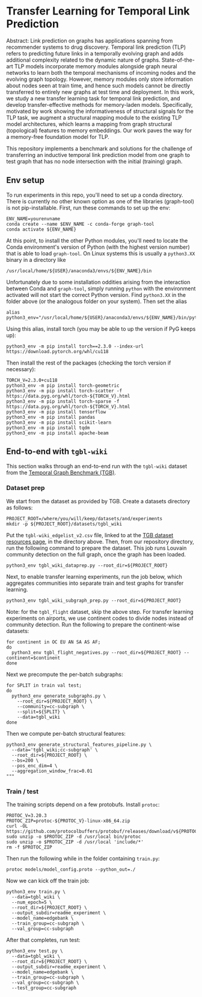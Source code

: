 # Transfer Learning for Temporal Link Prediction

Abstract: Link prediction on graphs has applications spanning from recommender systems to drug discovery. Temporal link prediction (TLP) refers to predicting future links in a temporally evolving graph and adds additional complexity related to the dynamic nature of graphs. State-of-the-art TLP models incorporate memory modules alongside graph neural networks to learn both the temporal mechanisms of incoming nodes and the evolving graph topology. However, memory modules only store information about nodes seen at train time, and hence such models cannot be directly transferred to entirely new graphs at test time and deployment. In this work, we study a new transfer learning task for temporal link prediction, and develop transfer-effective methods for memory-laden models. Specifically, motivated by work showing the informativeness of structural signals for the TLP task, we augment a structural mapping module to the existing TLP model architectures, which learns a mapping from graph structural (topological) features to memory embeddings. Our work paves the way for a memory-free foundation model for TLP.

This repository implements a benchmark and solutions for the challenge of
transferring an inductive temporal link prediction model from one graph to
test graph that has no node intersection with the initial (training) graph.

## Env setup

To run experiments in this repo, you'll need to set up a conda directory. There
is currently no other known option as one of the libraries (graph-tool) is not
pip-installable. First, run these commands to set up the env:

```
ENV_NAME=yourenvname
conda create --name $ENV_NAME -c conda-forge graph-tool
conda activate ${ENV_NAME}
```

At this point, to install the other Python modules, you'll need to locate the
Conda environment's version of Python (with the highest version number) that is
able to load `graph-tool`. On Linux systems this is usually a `python3.XX` binary
in a directory like

```
/usr/local/home/${USER}/anaconda3/envs/${ENV_NAME}/bin
```

Unfortunately due to some installation oddities arising from the interaction
between Conda and `graph-tool`, simply running `python` with the environment
activated will not start the correct Python version. Find `python3.XX` in the
folder above (or the analogous folder on your system). Then set the alias

```
alias python3_env="/usr/local/home/${USER}/anaconda3/envs/${ENV_NAME}/bin/python3.XX"
```

Using this alias, install torch (you may be able to up the version if PyG keeps up):

```
python3_env -m pip install torch==2.3.0 --index-url https://download.pytorch.org/whl/cu118
```

Then install the rest of the packages (checking the torch version if necessary):

```
TORCH_V=2.3.0+cu118
python3_env -m pip install torch-geometric
python3_env -m pip install torch-scatter -f https://data.pyg.org/whl/torch-${TORCH_V}.html
python3_env -m pip install torch-sparse -f https://data.pyg.org/whl/torch-${TORCH_V}.html
python3_env -m pip install tensorflow
python3_env -m pip install pandas
python3_env -m pip install scikit-learn
python3_env -m pip install tqdm
python3_env -m pip install apache-beam
```

## End-to-end with `tgbl-wiki`
This section walks through an end-to-end run with the `tgbl-wiki` dataset from
the [Temporal Graph Benchmark (TGB)](https://tgb.complexdatalab.com/).


### Dataset prep
We start from the dataset as provided by TGB. Create a datasets directory as
follows:

```
PROJECT_ROOT=/where/you/will/keep/datasets/and/experiments
mkdir -p ${PROJECT_ROOT}/datasets/tgbl_wiki
```

Put the `tgbl-wiki_edgelist_v2.csv` file, linked to at the
[TGB dataset resources page](https://github.com/shenyangHuang/TGB/blob/main/tgb/utils/info.py),
in the directory above. Then, from our repository directory, run the following
command to prepare the dataset. This job runs Louvain community detection on
the full graph, once the graph has been loaded.

```
python3_env tgbl_wiki_dataprep.py --root_dir=${PROJECT_ROOT}
```

Next, to enable transfer learning experiments, run the job below, which aggregates
communities into separate train and test graphs for transfer learning.

```
python3_env tgbl_wiki_subgraph_prep.py --root_dir=${PROJECT_ROOT}
```

Note: for the `tgbl_flight` dataset, skip the above step. For transfer learning
experiments on airports, we use continent codes to divide nodes instead of
community detection. Run the following to prepare the continent-wise datasets:

```
for continent in OC EU AN SA AS AF;
do
  python3_env tgbl_flight_negatives.py --root_dir=${PROJECT_ROOT} --continent=$continent
done
```

Next we precompute the per-batch subgraphs:

```
for SPLIT in train val test;
do
  python3_env generate_subgraphs.py \
    --root_dir=${PROJECT_ROOT} \
    --community=cc-subgraph \
    --split=${SPLIT} \
    --data=tgbl_wiki
done
```

Then we compute per-batch structural features:

```
python3_env generate_structural_features_pipeline.py \
  --data='tgbl_wiki;cc-subgraph' \
  --root_dir=${PROJECT_ROOT} \
  --bs=200 \
  --pos_enc_dim=4 \
  --aggregation_window_frac=0.01
"""
```

### Train / test
The training scripts depend on a few protobufs. Install `protoc`:

```
PROTOC_V=3.20.3
PROTOC_ZIP=protoc-${PROTOC_V}-linux-x86_64.zip
curl -OL https://github.com/protocolbuffers/protobuf/releases/download/v${PROTOC_V}/${PROTOC_ZIP}
sudo unzip -o $PROTOC_ZIP -d /usr/local bin/protoc
sudo unzip -o $PROTOC_ZIP -d /usr/local 'include/*'
rm -f $PROTOC_ZIP
```

Then run the following while in the folder containing `train.py`:

```
protoc models/model_config.proto --python_out=./
```

Now we can kick off the train job:

```
python3_env train.py \
  --data=tgbl_wiki \
  --num_epoch=5 \
  --root_dir=${PROJECT_ROOT} \
  --output_subdir=readme_experiment \
  --model_name=edgebank \
  --train_group=cc-subgraph \
  --val_group=cc-subgraph
```

After that completes, run test:

```
python3_env test.py \
  --data=tgbl_wiki \
  --root_dir=${PROJECT_ROOT} \
  --output_subdir=readme_experiment \
  --model_name=edgebank \
  --train_group=cc-subgraph \
  --val_group=cc-subgraph \
  --test_group=cc-subgraph
```


